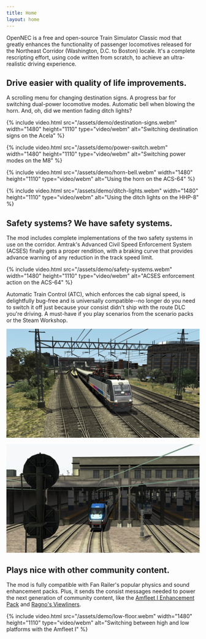 ```yaml
---
title: Home
layout: home
---
```


OpenNEC is a free and open-source Train Simulator Classic mod that greatly enhances the functionality of passenger locomotives released for the Northeast Corridor (Washington, D.C. to Boston) locale. It's a complete rescripting effort, using code written from scratch, to achieve an ultra-realistic driving experience.

## Drive easier with quality of life improvements.

A scrolling menu for changing destination signs. A progress bar for switching dual-power locomotive modes. Automatic bell when blowing the horn. And, oh, did we mention fading ditch lights?

{% include video.html src="/assets/demo/destination-signs.webm" width="1480" height="1110" type="video/webm" alt="Switching destination signs on the Acela" %}

{% include video.html src="/assets/demo/power-switch.webm" width="1480" height="1110" type="video/webm" alt="Switching power modes on the M8" %}

{% include video.html src="/assets/demo/horn-bell.webm" width="1480" height="1110" type="video/webm" alt="Using the horn on the ACS-64" %}

{% include video.html src="/assets/demo/ditch-lights.webm" width="1480" height="1110" type="video/webm" alt="Using the ditch lights on the HHP-8" %}

## Safety systems? We have safety systems.

The mod includes complete implementations of the two safety systems in use on the corridor. Amtrak's Advanced Civil Speed Enforcement System (ACSES) finally gets a proper rendition, with a braking curve that provides advance warning of any reduction in the track speed limit.

{% include video.html src="/assets/demo/safety-systems.webm" width="1480" height="1110" type="video/webm" alt="ACSES enforcement action on the ACS-64" %}

Automatic Train Control (ATC), which enforces the cab signal speed, is delightfully bug-free and is universally compatible--no longer do you need to switch it off just because your consist didn't ship with the route DLC you're driving. A must-have if you play scenarios from the scenario packs or the Steam Workshop.

![An ALP-46 on the New Haven Line](/assets/demo/alp46-stamford.webp)

![An HHP-8 on the New York-Philadelphia rendition of the NEC](/assets/demo/hhp8-philadelphia.webp)

## Plays nice with other community content.

The mod is fully compatible with Fan Railer's popular physics and sound enhancement packs. Plus, it sends the consist messages needed to power the next generation of community content, like the [Amfleet I Enhancement Pack](https://www.trainsimcommunity.com/mods/c1-train-sim-classic/c77-enhancement-packs/i3499-amfleet-i-enhancement-pack) and [Ragno's Viewliners](https://www.trainsimcommunity.com/mods/c1-train-sim-classic/c87-models/i1529-amtrak-viewliner-ii-baggages).

{% include video.html src="/assets/demo/low-floor.webm" width="1480" height="1110" type="video/webm" alt="Switching between high and low platforms with the Amfleet I" %}